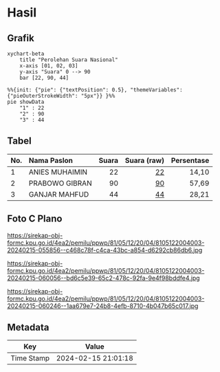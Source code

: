 # Hasil

## Grafik

```mermaid
xychart-beta
    title "Perolehan Suara Nasional"
    x-axis [01, 02, 03]
    y-axis "Suara" 0 --> 90
    bar [22, 90, 44]
```

```mermaid
%%{init: {"pie": {"textPosition": 0.5}, "themeVariables": {"pieOuterStrokeWidth": "5px"}} }%%
pie showData
    "1" : 22
    "2" : 90
    "3" : 44
```

## Tabel

| No. | Nama Paslon    | Suara | Suara (raw) | Persentase |
|:--- |:-------------- | -----:| -----------:| ----------:|
| 1   | ANIES MUHAIMIN | 22    | [22][p-1]   | 14,10      |
| 2   | PRABOWO GIBRAN | 90    | [90][p-2]   | 57,69      |
| 3   | GANJAR MAHFUD  | 44    | [44][p-3]   | 28,21      |


[p-1]: https://github.com/gigit-pemilu/pemilu-2024/blob/main/pilpres/hitung-suara/sub/81-maluku/sub/05-seram-bagian-timur/sub/12-bula-barat/sub/2004-waiketam-baru/sub/003-tps/sub/paslon-1.txt
[p-2]: https://github.com/gigit-pemilu/pemilu-2024/blob/main/pilpres/hitung-suara/sub/81-maluku/sub/05-seram-bagian-timur/sub/12-bula-barat/sub/2004-waiketam-baru/sub/003-tps/sub/paslon-2.txt
[p-3]: https://github.com/gigit-pemilu/pemilu-2024/blob/main/pilpres/hitung-suara/sub/81-maluku/sub/05-seram-bagian-timur/sub/12-bula-barat/sub/2004-waiketam-baru/sub/003-tps/sub/paslon-3.txt

## Foto C Plano

https://sirekap-obj-formc.kpu.go.id/4ea2/pemilu/ppwp/81/05/12/20/04/8105122004003-20240215-055856--c468c78f-c4ca-43bc-a854-d6292cb86db6.jpg

https://sirekap-obj-formc.kpu.go.id/4ea2/pemilu/ppwp/81/05/12/20/04/8105122004003-20240215-060056--bd6c5e39-65c2-478c-92fa-9e4f98bddfe4.jpg

https://sirekap-obj-formc.kpu.go.id/4ea2/pemilu/ppwp/81/05/12/20/04/8105122004003-20240215-060246--1aa679e7-24b8-4efb-8710-4b047b65c017.jpg


## Metadata

| Key        | Value               |
| ---------- | ------------------- |
| Time Stamp | 2024-02-15 21:01:18 |



